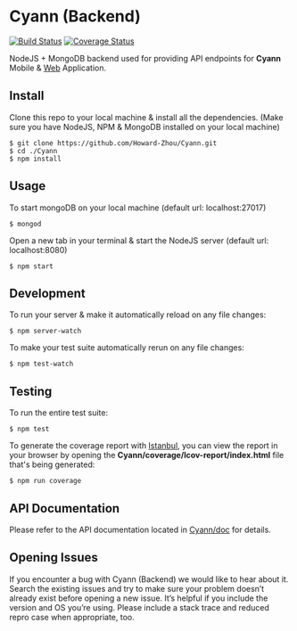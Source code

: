 # Cyann (Backend)
[![Build Status](https://travis-ci.org/Cyann-UBC/Cyann.svg?branch=master)](https://travis-ci.org/Cyann-UBC/Cyann)
[![Coverage Status](https://coveralls.io/repos/github/Cyann-UBC/Cyann/badge.svg?branch=master)](https://coveralls.io/github/Cyann-UBC/Cyann?branch=master)

NodeJS + MongoDB backend used for providing API endpoints for **Cyann** Mobile & [Web](https://github.com/Howard-Zhou/cyann_front) Application.

## Install

Clone this repo to your local machine & install all the dependencies. (Make sure you have NodeJS, NPM & MongoDB installed on your local machine)
```
$ git clone https://github.com/Howard-Zhou/Cyann.git
$ cd ./Cyann
$ npm install
```

## Usage

To start mongoDB on your local machine (default url: localhost:27017)
``` 
$ mongod
```
Open a new tab in your terminal & start the NodeJS server (default url: localhost:8080)
```
$ npm start
```

## Development

To run your server & make it automatically reload on any file changes:
``` 
$ npm server-watch
```
To make your test suite automatically rerun on any file changes:
```
$ npm test-watch
```

## Testing

To run the entire test suite:
``` 
$ npm test
```
To generate the coverage report with [Istanbul](https://github.com/gotwarlost/istanbul), you can view the report in your browser by opening the **Cyann/coverage/lcov-report/index.html** file that's being generated:
```
$ npm run coverage
```

## API Documentation
Please refer to the API documentation located in [Cyann/doc](https://github.com/Cyann-UBC/Cyann/tree/master/docs) for details.

## Opening Issues
If you encounter a bug with Cyann (Backend) we would like to hear about it. Search the existing issues and try to make sure your problem doesn’t already exist before opening a new issue. It’s helpful if you include the version and OS you’re using. Please include a stack trace and reduced repro case when appropriate, too.
